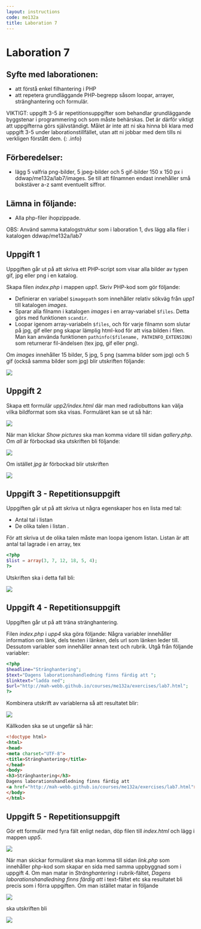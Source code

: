 ```yaml
---
layout: instructions
code: me132a
title: Laboration 7
---
```


# Laboration 7

## Syfte med laborationen:

- att förstå enkel filhantering i PHP
- att repetera grundläggande PHP-begrepp såsom loopar, arrayer, stränghantering och formulär. 

VIKTIGT: uppgift 3-5 är repetitionsuppgifter som behandlar grundläggande byggstenar i programmering och som måste behärskas. Det är därför viktigt att uppgifterna görs självständigt. Målet är inte att ni ska hinna bli klara med uppgift 3-5 under laborationstillfället, utan att ni jobbar med dem tills ni verkligen förstått dem. 
{: .info}

## Förberedelser:

- lägg 5 valfria png-bilder, 5 jpeg-bilder och 5 gif-bilder 150 x 150 px i  ddwap/me132a/lab7/images. Se till att filnamnen endast innehåller små bokstäver a-z samt eventuellt siffror. 

## Lämna in följande:

- Alla php-filer ihopzippade.

OBS: Använd samma katalogstruktur som i laboration 1, dvs lägg alla filer i katalogen ddwap/me132a/lab7

## Uppgift 1

Uppgiften går ut på att skriva ett PHP-script som visar alla bilder av typen gif, jpg eller png i en katalog. 

Skapa filen *index.php* i mappen *upp1*. Skriv PHP-kod som gör följande:

- Definierar en variabel `$imagepath` som innehåller relativ sökväg från *upp1* till katalogen *images*.
- Sparar alla filnamn i katalogen *images* i en array-variabel `$files`.  Detta görs med funktionen `scandir`. 
- Loopar igenom array-variabeln `$files`, och för varje filnamn som slutar på jpg, gif eller png skapar lämplig html-kod för att visa bilden i filen. Man kan använda funktionen `pathinfo($filename, PATHINFO_EXTENSION)` som returnerar fil-ändelsen (tex jpg, gif eller png).

Om *images* innehåller 15 bilder, 5 jpg, 5 png (samma bilder som jpg) och 5 gif (också samma bilder som jpg) blir utskriften följande:

![](im7/bild1.png)

## Uppgift 2

Skapa ett formulär *upp2/index.html* där man med radiobuttons kan välja vilka bildformat som ska visas. Formuläret kan se ut så här:

![](im7/bild2.png)

När man klickar *Show pictures* ska man komma vidare till sidan *gallery.php*. Om *all* är förbockad ska utskriften bli följande:

![](im7/bild3.png)

Om istället *jpg* är förbockad blir utskriften

![](im7/bild4.png)

## Uppgift 3 - Repetitionsuppgift

Uppgiften går ut på att skriva ut några egenskaper hos en lista med tal:

- Antal tal i listan
- De olika talen i listan . 

För att skriva ut de olika talen måste man loopa igenom listan. Listan är att antal tal lagrade i en array, tex

```php
<?php
$list = array(3, 7, 12, 18, 5, 4);
?>
```

Utskriften ska i detta fall bli:

![](im7/bild5.png)

## Uppgift 4 - Repetitionsuppgift

Uppgiften går ut på att träna stränghantering. 

Filen *index.php* i *upp4* ska göra följande: Några variabler innehåller information om länk, dels texten i länken, dels url som länken leder till. Dessutom variabler som innehåller annan text och rubrik. Utgå från följande variabler:

```php
<?php
$headline="Stränghantering";
$text="Dagens laborationshandledning finns färdig att ";
$linktext="ladda ned";
$url="http://mah-webb.github.io/courses/me132a/exercises/lab7.html";
?>
```

Kombinera utskrift av variablerna så att resultatet blir:

![](im7/bild6.png)

Källkoden ska se ut ungefär så här: 

```html
<!doctype html>
<html>
<head>
<meta charset="UTF-8">
<title>Stränghantering</title>
</head>
<body>
<h3>Stränghantering</h3>
Dagens laborationshandledning finns färdig att 
<a href="http://mah-webb.github.io/courses/me132a/exercises/lab7.html">ladda ned</a>.
</body>
</html>
```

## Uppgift 5 - Repetitionsuppgift

Gör ett formulär med fyra fält enligt nedan, döp filen till *index.html* och lägg i mappen *upp5*. 

![](im7/bild7.png)

När man skickar formuläret ska man komma till sidan *link.php* som innehåller php-kod som skapar en sida med samma uppbyggnad som i uppgift 4. Om man matar in *Stränghantering* i rubrik-fältet, *Dagens laborationshandledning finns färdig att* i text-fältet etc ska resultatet bli precis som i förra uppgiften. Om man istället matar in följande

![](im7/bild8.png)

ska utskriften bli

![](im7/bild9.png)


